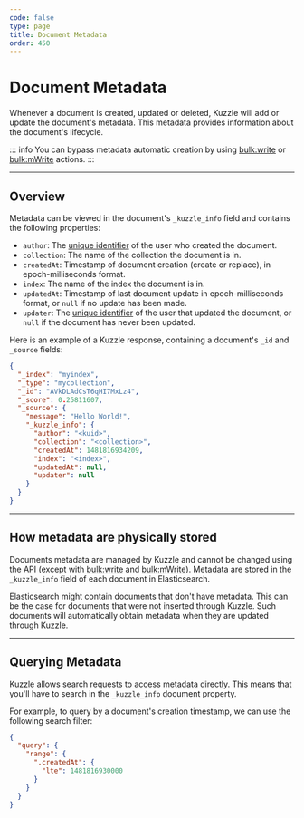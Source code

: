 ```yaml
---
code: false
type: page
title: Document Metadata
order: 450
---
```


# Document Metadata

Whenever a document is created, updated or deleted, Kuzzle will add or update the document's metadata. This metadata provides information about the document's lifecycle.

::: info
You can bypass metadata automatic creation by using [bulk:write](/core/2/api/controllers/bulk/write) or [bulk:mWrite](/core/2/api/controllers/bulk/m-write) actions.
:::

---

## Overview

<SinceBadge version="1.3.0" />

Metadata can be viewed in the document's `_kuzzle_info` field and contains the following properties:

- `author`: The [unique identifier](/core/2/guides/essentials/user-authentication#kuzzle-user-identifier-kuidd) of the user who created the document.
- `collection`: The name of the collection the document is in.
- `createdAt`: Timestamp of document creation (create or replace), in epoch-milliseconds format.
- `index`: The name of the index the document is in.
- `updatedAt`: Timestamp of last document update in epoch-milliseconds format, or `null` if no update has been made.
- `updater`: The [unique identifier](/core/2/guides/essentials/user-authentication#kuzzle-user-identifier-kuid) of the user that updated the document, or `null` if the document has never been updated.

Here is an example of a Kuzzle response, containing a document's `_id` and `_source` fields:

```json
{
  "_index": "myindex",
  "_type": "mycollection",
  "_id": "AVkDLAdCsT6qHI7MxLz4",
  "_score": 0.25811607,
  "_source": {
    "message": "Hello World!",
    "_kuzzle_info": {
      "author": "<kuid>",
      "collection": "<collection>",
      "createdAt": 1481816934209,
      "index": "<index>",
      "updatedAt": null,
      "updater": null
    }
  }
}
```

---

## How metadata are physically stored

Documents metadata are managed by Kuzzle and cannot be changed using the API (except with [bulk:write](/core/2/api/controllers/bulk/write) and [bulk:mWrite](/core/2/api/controllers/bulk/m-write)).
Metadata are stored in the `_kuzzle_info` field of each document in Elasticsearch.

Elasticsearch might contain documents that don't have metadata. This can be the case for documents that were not inserted through Kuzzle. Such documents will automatically obtain metadata when they are updated through Kuzzle.

---

## Querying Metadata

Kuzzle allows search requests to access metadata directly. This means that you'll have to search in the `_kuzzle_info` document property.

For example, to query by a document's creation timestamp, we can use the following search filter:

```json
{
  "query": {
    "range": {
      ".createdAt": {
        "lte": 1481816930000
      }
    }
  }
}
```

